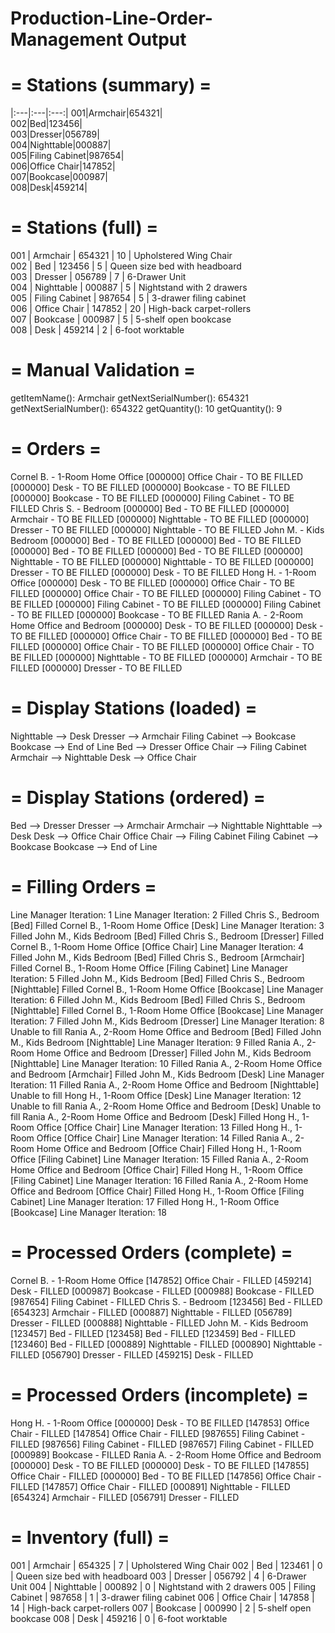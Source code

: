 # Production-Line-Order-Management Output

=         Stations (summary)           =
========================================
|:---|:---|:---:|
001|Armchair|654321|  
002|Bed|123456|   
003|Dresser|056789|   
004|Nighttable|000887|   
005|Filing Cabinet|987654|   
006|Office Chair|147852|   
007|Bookcase|000987|    
008|Desk|459214|    


=          Stations (full)             =
========================================
001 | Armchair        | 654321 |   10 | Upholstered Wing Chair   
002 | Bed             | 123456 |    5 | Queen size bed with headboard   
003 | Dresser         | 056789 |    7 | 6-Drawer Unit   
004 | Nighttable      | 000887 |    5 | Nightstand with 2 drawers   
005 | Filing Cabinet  | 987654 |    5 | 3-drawer filing cabinet   
006 | Office Chair    | 147852 |   20 | High-back carpet-rollers   
007 | Bookcase        | 000987 |    5 | 5-shelf open bookcase    
008 | Desk            | 459214 |    2 | 6-foot worktable   


=          Manual Validation           =
========================================
getItemName(): Armchair
getNextSerialNumber(): 654321
getNextSerialNumber(): 654322
getQuantity(): 10
getQuantity(): 9


=                Orders                =
========================================
Cornel B. - 1-Room Home Office
[000000] Office Chair                     - TO BE FILLED
[000000] Desk                             - TO BE FILLED
[000000] Bookcase                         - TO BE FILLED
[000000] Bookcase                         - TO BE FILLED
[000000] Filing Cabinet                   - TO BE FILLED
Chris S. - Bedroom
[000000] Bed                              - TO BE FILLED
[000000] Armchair                         - TO BE FILLED
[000000] Nighttable                       - TO BE FILLED
[000000] Dresser                          - TO BE FILLED
[000000] Nighttable                       - TO BE FILLED
John M. - Kids Bedroom
[000000] Bed                              - TO BE FILLED
[000000] Bed                              - TO BE FILLED
[000000] Bed                              - TO BE FILLED
[000000] Bed                              - TO BE FILLED
[000000] Nighttable                       - TO BE FILLED
[000000] Nighttable                       - TO BE FILLED
[000000] Dresser                          - TO BE FILLED
[000000] Desk                             - TO BE FILLED
Hong H. - 1-Room Office
[000000] Desk                             - TO BE FILLED
[000000] Office Chair                     - TO BE FILLED
[000000] Office Chair                     - TO BE FILLED
[000000] Filing Cabinet                   - TO BE FILLED
[000000] Filing Cabinet                   - TO BE FILLED
[000000] Filing Cabinet                   - TO BE FILLED
[000000] Bookcase                         - TO BE FILLED
Rania A. - 2-Room Home Office and Bedroom
[000000] Desk                             - TO BE FILLED
[000000] Desk                             - TO BE FILLED
[000000] Office Chair                     - TO BE FILLED
[000000] Bed                              - TO BE FILLED
[000000] Office Chair                     - TO BE FILLED
[000000] Office Chair                     - TO BE FILLED
[000000] Nighttable                       - TO BE FILLED
[000000] Armchair                         - TO BE FILLED
[000000] Dresser                          - TO BE FILLED


=       Display Stations (loaded)      =
========================================
Nighttable --> Desk
Dresser --> Armchair
Filing Cabinet --> Bookcase
Bookcase --> End of Line
Bed --> Dresser
Office Chair --> Filing Cabinet
Armchair --> Nighttable
Desk --> Office Chair


=      Display Stations (ordered)      =
========================================
Bed --> Dresser
Dresser --> Armchair
Armchair --> Nighttable
Nighttable --> Desk
Desk --> Office Chair
Office Chair --> Filing Cabinet
Filing Cabinet --> Bookcase
Bookcase --> End of Line


=           Filling Orders             =
========================================
Line Manager Iteration: 1
Line Manager Iteration: 2
    Filled Chris S., Bedroom [Bed]
    Filled Cornel B., 1-Room Home Office [Desk]
Line Manager Iteration: 3
    Filled John M., Kids Bedroom [Bed]
    Filled Chris S., Bedroom [Dresser]
    Filled Cornel B., 1-Room Home Office [Office Chair]
Line Manager Iteration: 4
    Filled John M., Kids Bedroom [Bed]
    Filled Chris S., Bedroom [Armchair]
    Filled Cornel B., 1-Room Home Office [Filing Cabinet]
Line Manager Iteration: 5
    Filled John M., Kids Bedroom [Bed]
    Filled Chris S., Bedroom [Nighttable]
    Filled Cornel B., 1-Room Home Office [Bookcase]
Line Manager Iteration: 6
    Filled John M., Kids Bedroom [Bed]
    Filled Chris S., Bedroom [Nighttable]
    Filled Cornel B., 1-Room Home Office [Bookcase]
Line Manager Iteration: 7
    Filled John M., Kids Bedroom [Dresser]
Line Manager Iteration: 8
    Unable to fill Rania A., 2-Room Home Office and Bedroom [Bed]
    Filled John M., Kids Bedroom [Nighttable]
Line Manager Iteration: 9
    Filled Rania A., 2-Room Home Office and Bedroom [Dresser]
    Filled John M., Kids Bedroom [Nighttable]
Line Manager Iteration: 10
    Filled Rania A., 2-Room Home Office and Bedroom [Armchair]
    Filled John M., Kids Bedroom [Desk]
Line Manager Iteration: 11
    Filled Rania A., 2-Room Home Office and Bedroom [Nighttable]
    Unable to fill Hong H., 1-Room Office [Desk]
Line Manager Iteration: 12
    Unable to fill Rania A., 2-Room Home Office and Bedroom [Desk]
    Unable to fill Rania A., 2-Room Home Office and Bedroom [Desk]
    Filled Hong H., 1-Room Office [Office Chair]
Line Manager Iteration: 13
    Filled Hong H., 1-Room Office [Office Chair]
Line Manager Iteration: 14
    Filled Rania A., 2-Room Home Office and Bedroom [Office Chair]
    Filled Hong H., 1-Room Office [Filing Cabinet]
Line Manager Iteration: 15
    Filled Rania A., 2-Room Home Office and Bedroom [Office Chair]
    Filled Hong H., 1-Room Office [Filing Cabinet]
Line Manager Iteration: 16
    Filled Rania A., 2-Room Home Office and Bedroom [Office Chair]
    Filled Hong H., 1-Room Office [Filing Cabinet]
Line Manager Iteration: 17
    Filled Hong H., 1-Room Office [Bookcase]
Line Manager Iteration: 18


=      Processed Orders (complete)     =
========================================
Cornel B. - 1-Room Home Office
[147852] Office Chair                     - FILLED
[459214] Desk                             - FILLED
[000987] Bookcase                         - FILLED
[000988] Bookcase                         - FILLED
[987654] Filing Cabinet                   - FILLED
Chris S. - Bedroom
[123456] Bed                              - FILLED
[654323] Armchair                         - FILLED
[000887] Nighttable                       - FILLED
[056789] Dresser                          - FILLED
[000888] Nighttable                       - FILLED
John M. - Kids Bedroom
[123457] Bed                              - FILLED
[123458] Bed                              - FILLED
[123459] Bed                              - FILLED
[123460] Bed                              - FILLED
[000889] Nighttable                       - FILLED
[000890] Nighttable                       - FILLED
[056790] Dresser                          - FILLED
[459215] Desk                             - FILLED


=     Processed Orders (incomplete)    =
========================================
Hong H. - 1-Room Office
[000000] Desk                             - TO BE FILLED
[147853] Office Chair                     - FILLED
[147854] Office Chair                     - FILLED
[987655] Filing Cabinet                   - FILLED
[987656] Filing Cabinet                   - FILLED
[987657] Filing Cabinet                   - FILLED
[000989] Bookcase                         - FILLED
Rania A. - 2-Room Home Office and Bedroom
[000000] Desk                             - TO BE FILLED
[000000] Desk                             - TO BE FILLED
[147855] Office Chair                     - FILLED
[000000] Bed                              - TO BE FILLED
[147856] Office Chair                     - FILLED
[147857] Office Chair                     - FILLED
[000891] Nighttable                       - FILLED
[654324] Armchair                         - FILLED
[056791] Dresser                          - FILLED


=          Inventory (full)            =
========================================
001 | Armchair        | 654325 |    7 | Upholstered Wing Chair
002 | Bed             | 123461 |    0 | Queen size bed with headboard
003 | Dresser         | 056792 |    4 | 6-Drawer Unit
004 | Nighttable      | 000892 |    0 | Nightstand with 2 drawers
005 | Filing Cabinet  | 987658 |    1 | 3-drawer filing cabinet
006 | Office Chair    | 147858 |   14 | High-back carpet-rollers
007 | Bookcase        | 000990 |    2 | 5-shelf open bookcase
008 | Desk            | 459216 |    0 | 6-foot worktable

